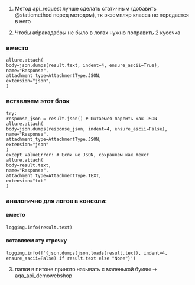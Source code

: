 1) Метод api_request лучше сделать статичным (добавить @staticmethod перед методом), тк экземпляр класса не передается в него

2) Чтобы абракадабры не было в логах нужно поправить 2 кусочка
### вместо
```
allure.attach(
body=json.dumps(result.text, indent=4, ensure_ascii=True),
name="Response",
attachment_type=AttachmentType.JSON,
extension="json",
)
```

### вставляем этот блок
```
try:
response_json = result.json() # Пытаемся парсить как JSON
allure.attach(
body=json.dumps(response_json, indent=4, ensure_ascii=False),
name="Response",
attachment_type=AttachmentType.JSON,
extension="json"
)
except ValueError: # Если не JSON, сохраняем как текст
allure.attach(
body=result.text,
name="Response",
attachment_type=AttachmentType.TEXT,
extension="txt"
)
```

### аналогично для логов в консоли:
#### вместо
```
logging.info(result.text)
```
#### вставляем эту строчку
```
logging.info(f'{json.dumps(json.loads(result.text), indent=4, ensure_ascii=False) if result.text else "None"}')
```

3) папки в питоне принято называть с маленькой буквы -> aqa_api_demowebshop